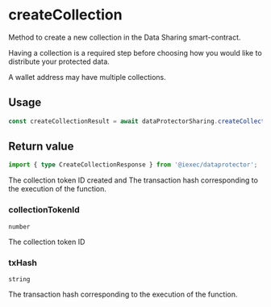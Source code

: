 # createCollection

Method to create a new collection in the Data Sharing smart-contract.

Having a collection is a required step before choosing how you would like to
distribute your protected data.

A wallet address may have multiple collections.

## Usage

```js
const createCollectionResult = await dataProtectorSharing.createCollection();
```

## Return value

```ts
import { type CreateCollectionResponse } from '@iexec/dataprotector';
```

The collection token ID created and The transaction hash corresponding to the
execution of the function.

### collectionTokenId

`number`

The collection token ID

### txHash

`string`

The transaction hash corresponding to the execution of the function.
